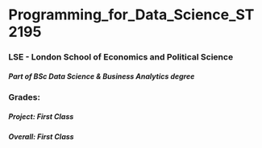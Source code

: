 # Programming_for_Data_Science_ST2195
### LSE - London School of Economics and Political Science
##### Part of BSc Data Science & Business Analytics degree

### Grades:
##### Project: First Class
##### Overall: First Class
